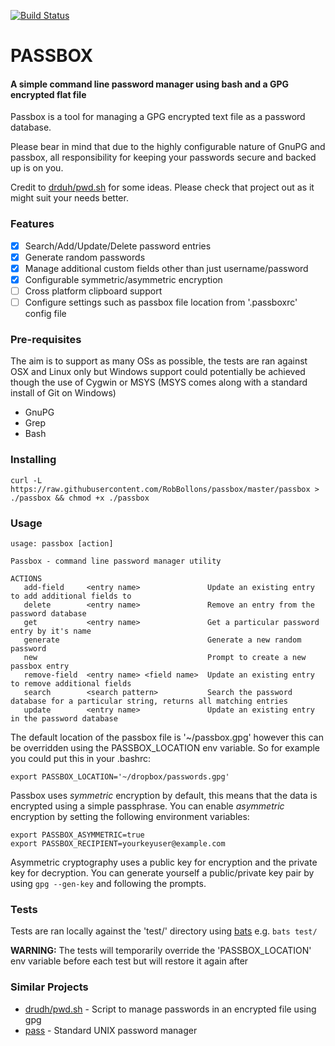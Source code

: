 [![Build Status](https://travis-ci.org/RobBollons/passbox.svg?branch=master)](https://travis-ci.org/RobBollons/passbox)

# PASSBOX
#### A simple command line password manager using bash and a GPG encrypted flat file
Passbox is a tool for managing a GPG encrypted text file as a password database.

Please bear in mind that due to the highly configurable nature of GnuPG and passbox, all responsibility for keeping your passwords secure and backed up is on you.

Credit to [drduh/pwd.sh](https://github.com/drduh/pwd.sh) for some ideas. Please check that project out as it might suit your needs better.

### Features
- [x] Search/Add/Update/Delete password entries
- [x] Generate random passwords
- [x] Manage additional custom fields other than just username/password
- [x] Configurable symmetric/asymmetric encryption
- [ ] Cross platform clipboard support
- [ ] Configure settings such as passbox file location from '.passboxrc' config file

### Pre-requisites
The aim is to support as many OSs as possible, the tests are ran against OSX and Linux only but Windows support could potentially be achieved though the use of Cygwin or MSYS (MSYS comes along with a standard install of Git on Windows)

- GnuPG
- Grep
- Bash

### Installing
````
curl -L https://raw.githubusercontent.com/RobBollons/passbox/master/passbox > ./passbox && chmod +x ./passbox
````

### Usage
````
usage: passbox [action]

Passbox - command line password manager utility

ACTIONS
   add-field     <entry name>               Update an existing entry to add additional fields to
   delete        <entry name>               Remove an entry from the password database
   get           <entry name>               Get a particular password entry by it's name
   generate                                 Generate a new random password
   new                                      Prompt to create a new passbox entry
   remove-field  <entry name> <field name>  Update an existing entry to remove additional fields
   search        <search pattern>           Search the password database for a particular string, returns all matching entries
   update        <entry name>               Update an existing entry in the password database
````

The default location of the passbox file is '~/passbox.gpg' however this can be overridden using the PASSBOX_LOCATION env variable. So for example you could put this in your .bashrc:
````
export PASSBOX_LOCATION='~/dropbox/passwords.gpg'
````

Passbox uses *symmetric* encryption by default, this means that the data is encrypted using a simple passphrase. You can enable *asymmetric* encryption by setting the following environment variables:
````
export PASSBOX_ASYMMETRIC=true
export PASSBOX_RECIPIENT=yourkeyuser@example.com
````
Asymmetric cryptography uses a public key for encryption and the private key for decryption. You can generate yourself a public/private key pair by using `gpg --gen-key` and following the prompts.

### Tests
Tests are ran locally against the 'test/' directory using [bats](https://github.com/sstephenson/bats) e.g. `bats test/`

**WARNING:** The tests will temporarily override the 'PASSBOX_LOCATION' env variable before each test but will restore it again after

### Similar Projects
- [drudh/pwd.sh](https://github.com/drduh/pwd.sh) - Script to manage passwords in an encrypted file using gpg
- [pass](http://www.passwordstore.org/) - Standard UNIX password manager
